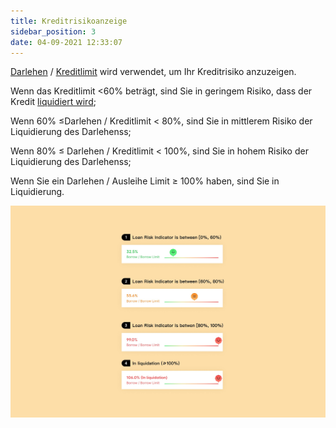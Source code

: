 ```yaml
---
title: Kreditrisikoanzeige
sidebar_position: 3
date: 04-09-2021 12:33:07
---
```


[Darlehen](./glossary) / [Kreditlimit](./glossary) wird verwendet, um Ihr Kreditrisiko anzuzeigen.

Wenn das Kreditlimit <60% beträgt, sind Sie in geringem Risiko, dass der Kredit [liquidiert wird](./glossary);

Wenn 60% ≤Darlehen / Kreditlimit < 80%, sind Sie in mittlerem Risiko der Liquidierung des Darlehenss;

Wenn 80% ≤ Darlehen / Kreditlimit < 100%, sind Sie in hohem Risiko der Liquidierung des Darlehenss;

Wenn Sie ein Darlehen / Ausleihe Limit ≥ 100% haben, sind Sie in Liquidierung.

![](../assets/risk.jpg)
